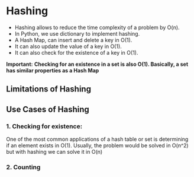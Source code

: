 # Hashing

* Hashing allows to reduce the time complexity of a problem by O(n).
* In Python, we use dictionary to implement hashing.
* A Hash Map, can insert and delete a key in O(1).
* It can also update the value of a key in O(1).
* It can also check for the existence of a key in O(1).

**Important:**
**Checking for an existence in a set is also O(1). Basically, a set has similar properties as a Hash Map**

## Limitations of Hashing


## Use Cases of Hashing
### 1. Checking for existence:
One of the most common applications of a hash table or set is determining if an element exists in O(1). Usually,
the problem would be solved in O(n^2) but with hashing we can solve it in O(n)

### 2. Counting